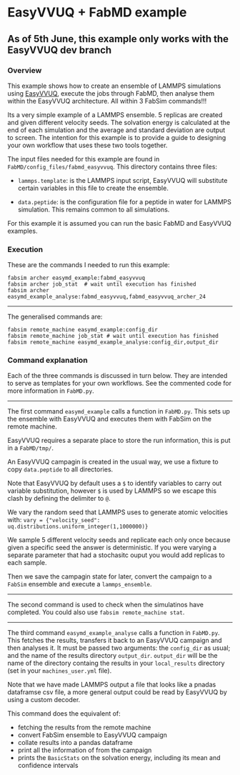 # EasyVVUQ + FabMD example

## As of 5th June, this example only works with the EasyVVUQ dev branch

### Overview

This example shows how to create an ensemble of LAMMPS simulations using [EasyVVUQ](https://github.com/UCL-CCS/EasyVVUQ), execute the jobs through FabMD, then analyse them within the EasyVVUQ architecture. All within 3 FabSim commands!!!

Its a very simple example of a LAMMPS ensemble. 5 replicas are created and given different velocity seeds. The solvation energy is calculated at the end of each simulation and the average and standard deviation are output to screen. The intention for this example is to provide a guide to designing your own workflow that uses these two tools together. 

The input files needed for this example are found in `FabMD/config_files/fabmd_easyvvuq`. This directory contains three files:

+ `lammps.template`: is the LAMMPS input script, EasyVVUQ will substitute certain variables in this file to create the ensemble. 

+ `data.peptide`: is the configuration file for a peptide in water for LAMMPS simulation. This remains common to all simulations.

For this example it is assumed you can run the basic FabMD and EasyVVUQ examples.

### Execution

These are the commands I needed to run this example:

```
fabsim archer easymd_example:fabmd_easyvvuq
fabsim archer job_stat  # wait until execution has finished
fabsim archer easymd_example_analyse:fabmd_easyvvuq,fabmd_easyvvuq_archer_24
```

---
The generalised commands are:

```
fabsim remote_machine easymd_example:config_dir
fabsim remote_machine job_stat # wait until execution has finished
fabsim remote_machine easymd_example_analyse:config_dir,output_dir
```

### Command explanation

Each of the three commands is discussed in turn below. They are intended to serve as templates for your own workflows. See the commented code for more information in `FabMD.py`.

---

The first command `easymd_example` calls a function in `FabMD.py`. This sets up the ensemble with EasyVVUQ and executes them with FabSim on the remote machine. 

EasyVVUQ requires a separate place to store the run information, this is put in a `FabMD/tmp/`. 

An EasyVVUQ campagin is created in the usual way, we use a fixture to copy `data.peptide` to all directories.

Note that EasyVVUQ by default uses a `$` to identify variables to carry out variable substitution, however `$` is used by LAMMPS so we escape this clash by defining the delimiter to `@`.

We vary the random seed that LAMMPS uses to generate atomic velocities with: `vary = {"velocity_seed": uq.distributions.uniform_integer(1,1000000)}` 

We sample 5 different velocity seeds and replicate each only once because given a specific seed the answer is deterministic. If you were varying a separate parameter that had a stochasitc ouput you would add replicas to each sample.

Then we save the campagin state for later, convert the campaign to a `FabSim` ensemble and execute a `lammps_ensemble`.

---

The second command is used to check when the simulatinos have completed. You could also use `fabsim remote_machine stat`.

---

The third command `easymd_example_analyse` calls a function in `FabMD.py`. This fetches the results, transfers it back to an EasyVVUQ campaign and then analyses it. It must be passed two arguments: the `config_dir` as usual; and the name of the results directory `output_dir`. `output_dir` will be the name of the directory containg the results in your `local_results` directory (set in your `machines_user.yml` file).

Note that we have made LAMMPS output a file that looks like a pnadas dataframse csv file, a more general output could be read by EasyVVUQ by using a custom decoder. 

This command does the equivalent of:

+ fetching the results from the remote machine
+ convert FabSim ensemble to EasyVVUQ campaign
+ collate results into a pandas dataframe
+ print all the information of from the campaign
+ prints the `BasicStats` on the solvation energy, including its mean and confidence intervals


